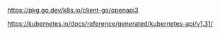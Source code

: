 https://pkg.go.dev/k8s.io/client-go/openapi3

https://kubernetes.io/docs/reference/generated/kubernetes-api/v1.31/
